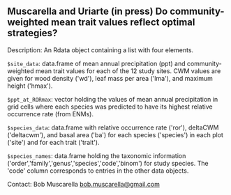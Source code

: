 ## **Muscarella and Uriarte (in press) Do community-weighted mean trait values reflect optimal strategies?**

Description: An Rdata object containing a list with four elements.

`$site_data`: data.frame of mean annual precipitation (ppt) and community-weighted mean trait values for each of the 12 study sites.  CWM values are given for wood density ('wd'), leaf mass per area ('lma'), and maximum height ('hmax').

`$ppt_at_RORmax`: vector holding the values of mean annual precipitation in grid cells where each species was predicted to have its highest relative occurrence rate (from ENMs).

`$species_data`: data.frame with relative occurrence rate ('ror'), deltaCWM ('deltacwm'), and basal area ('ba') for each species ('species') in each plot ('site') and for each trait ('trait').

`$species_names`: data.frame holding the taxonomic information ('order','family','genus','species','code','binom') for study species.  The 'code' column corresponds to entries in the other data objects.

Contact: Bob Muscarella <bob.muscarella@gmail.com>
